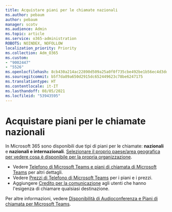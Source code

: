 ```yaml
---
title: Acquistare piani per le chiamate nazionali
ms.author: pebaum
author: pebaum
manager: scotv
ms.audience: Admin
ms.topic: article
ms.service: o365-administration
ROBOTS: NOINDEX, NOFOLLOW
localization_priority: Priority
ms.collection: Adm_O365
ms.custom:
- "9002447"
- "5526"
ms.openlocfilehash: 8cb430a214ac22890d509a25a0f0f735cbe492be1b56ec4d3ddfbb3f15ff476d
ms.sourcegitcommit: b5f7da89a650d2915dc652449623c78be6247175
ms.translationtype: HT
ms.contentlocale: it-IT
ms.lasthandoff: 08/05/2021
ms.locfileid: "53943595"
---
```

# <a name="purchase-domestic-calling-plans"></a>Acquistare piani per le chiamate nazionali

In Microsoft 365 sono disponibili due tipi di piani per le chiamate: **nazionali** e **nazionali e internazionali**. [Selezionare il proprio paese/area geografica per vedere cosa è disponibile per la propria organizzazione](https://docs.microsoft.com/MicrosoftTeams/country-and-region-availability-for-audio-conferencing-and-calling-plans/country-and-region-availability-for-audio-conferencing-and-calling-plans#select-your-country-or-region-to-see-whats-available-for-your-organization).

- Vedere [Telefono di Microsoft Teams e piani di chiamata di Microsoft Teams](https://docs.microsoft.com/MicrosoftTeams/calling-plan-landing-page) per altri dettagli.
- Vedere [Prezzi di Telefono di Microsoft Teams](https://www.microsoft.com/microsoft-365/microsoft-teams/voice-calling#Requirements) per i piani e i prezzi.
- Aggiungere [Credito per la comunicazione](https://docs.microsoft.com/MicrosoftTeams/country-and-region-availability-for-audio-conferencing-and-calling-plans/country-and-region-availability-for-audio-conferencing-and-calling-plans#communications-credits) agli utenti che hanno l'esigenza di chiamare qualsiasi destinazione.

Per altre informazioni, vedere [Disponibilità di Audioconferenza e Piani di chiamata per Microsoft Teams](https://docs.microsoft.com/MicrosoftTeams/country-and-region-availability-for-audio-conferencing-and-calling-plans/country-and-region-availability-for-audio-conferencing-and-calling-plans). 
